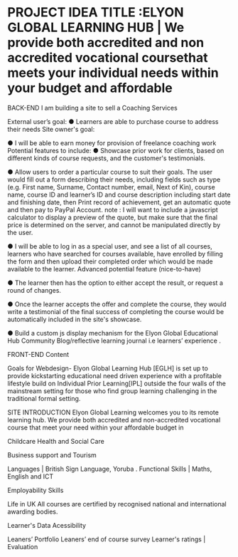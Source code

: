# PROJECT IDEA TITLE :ELYON GLOBAL LEARNING HUB | We provide both accredited and non accredited vocational coursethat meets your individual needs within your budget and affordable
BACK-END
I am building a site to sell a Coaching Services

 External user’s goal: 
● Learners are able to purchase  course to address their needs
Site owner's goal: 

● I will be able to earn money for provision of freelance coaching work 
Potential features to include: 
● Showcase prior work for clients, based on different kinds of course requests, and the customer's testimonials. 

● Allow users to order a particular course to suit their goals. 
The user would fill out a form describing their needs, including fields such as type (e.g. First name, Surname, Contact number, email, Next of Kin), course name, course ID and learner’s ID and course description including start date and finishing date, then Print record of achievement, get an automatic quote and then pay to PayPal Account. 
note : I will want to include a javascript calculator to display a preview of the quote, but make sure that the final price is determined on the server, and cannot be manipulated directly by the user. 


● I will be able to log in as a special user, and see a list of all courses, learners who have searched for courses available, have enrolled by filling the form and then upload their completed order which would be made available to the learner. 
Advanced potential feature (nice-to-have) 

● The learner then has the option to either accept the result, or request a round of changes. 

● Once the learner accepts the offer and complete the course, they would write a testimonial of the final success of completing the course would be automatically included in the site's showcase. 

● Build a custom js display mechanism for the Elyon Global Educational Hub Community Blog/reflective learning journal i.e learners’ experience .

FRONT-END Content 

Goals for Webdesign- 
Elyon Global Learning Hub [EGLH] is set up to 
provide kickstarting  educational need driven experience with a profitable lifestyle 
build on Individual  Prior Learning[IPL] outside the four walls of the mainstream setting for those who find group learning challenging in the traditional formal setting.


SITE INTRODUCTION
Elyon Global Learning welcomes you to its remote learning hub. We provide both accredited and non-accredited vocational course that meet your need within your affordable budget in 

Childcare Health and Social Care

Business support and Tourism

Languages  | British Sign Language, Yoruba
. 
Functional Skills | Maths, English and ICT

Employability Skills

Life in UK
All courses are certified by recognised national and international awarding bodies. 

Learner's Data Acessibility

Leaners’ Portfolio
Leaners’ end of course survey
Learner's ratings | Evaluation
